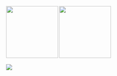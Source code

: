 <b>
<image src='https://github-readme-stats.vercel.app/api?username=LHR1926&show_icons=true&theme=calm' height= 141></image>
</b>
<b>
<image src='https://github-readme-stats.vercel.app/api/top-langs/?username=LHR1926&layout=compact&theme=calm ' height= 141></image>
</b>

<image src='https://github-profile-trophy.vercel.app/?username=LHR1926&theme=nord'></image>
